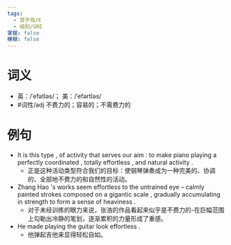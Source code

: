 ```yaml
---
tags:
  - 首字母/E
  - 级别/GRE
掌握: false
模糊: false
---
```

# 词义
- 英：/ˈefətləs/； 美：/ˈefərtləs/
- #词性/adj  不费力的；容易的；不需费力的
# 例句
- It is this type , of activity that serves our aim : to make piano playing a perfectly coordinated , totally effortless , and natural activity .
	- 正是这种活动类型符合我们的目标：使钢琴弹奏成为一种完美的、协调的、全部地不费力的和自然性的活动。
- Zhang Hao 's works seem effortless to the untrained eye – calmly painted strokes composed on a gigantic scale , gradually accumulating in strength to form a sense of heaviness .
	- 对于未经训练的眼力来说，张浩的作品看起来似乎是不费力的-在巨幅范围上勾勒出冷静的笔划，逐渐累积的力量形成了重感。
- He made playing the guitar look effortless .
	- 他弹起吉他来显得轻松自如。
